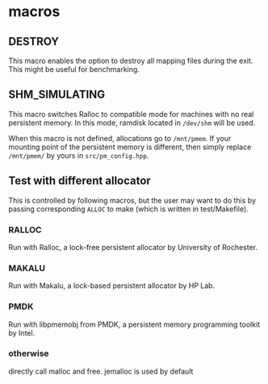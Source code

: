 # macros

## DESTROY

This macro enables the option to destroy all mapping files during the exit. This
might be useful for benchmarking.

## SHM_SIMULATING

This macro switches Ralloc to compatible mode for machines with no real
persistent memory. In this mode, ramdisk located in `/dev/shm` will be used.

When this macro is not defined, allocations go to `/mnt/pmem`. If your 
mounting point of the persistent memory is different, then simply replace
`/mnt/pmem/` by yours in `src/pm_config.hpp`.

## Test with different allocator

This is controlled by following macros, but the user may want to do this by
passing corresponding `ALLOC` to make (which is written in test/Makefile).

### RALLOC

Run with Ralloc, a lock-free persistent allocator by University of Rochester.

### MAKALU

Run with Makalu, a lock-based persistent allocator by HP Lab.

### PMDK

Run with libpmemobj from PMDK, a persistent memory programming toolkit by Intel.

### otherwise
directly call malloc and free. jemalloc is used by default
